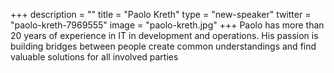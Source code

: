 +++
description = ""
title = "Paolo Kreth"
type = "new-speaker"
twitter = "paolo-kreth-7969555"
image = "paolo-kreth.jpg"
+++
Paolo has more than 20 years of experience in IT in development and operations. His passion is building bridges between people create common understandings and find valuable solutions for all involved parties